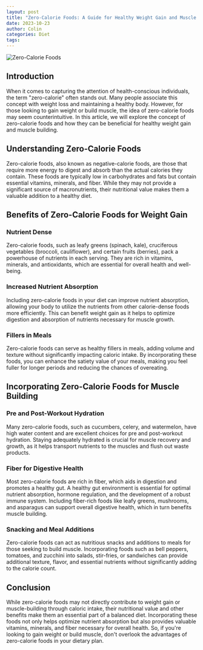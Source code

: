 ```yaml
---
layout: post
title: "Zero-Calorie Foods: A Guide for Healthy Weight Gain and Muscle Building"
date: 2023-10-23
author: Colin
categories: Diet
tags: 
---
```


![Zero-Calorie Foods](https://source.unsplash.com/1600x900/?healthy,eating)

## Introduction
When it comes to capturing the attention of health-conscious individuals, the term "zero-calorie" often stands out. Many people associate this concept with weight loss and maintaining a healthy body. However, for those looking to gain weight or build muscle, the idea of zero-calorie foods may seem counterintuitive. In this article, we will explore the concept of zero-calorie foods and how they can be beneficial for healthy weight gain and muscle building.

## Understanding Zero-Calorie Foods
Zero-calorie foods, also known as negative-calorie foods, are those that require more energy to digest and absorb than the actual calories they contain. These foods are typically low in carbohydrates and fats but contain essential vitamins, minerals, and fiber. While they may not provide a significant source of macronutrients, their nutritional value makes them a valuable addition to a healthy diet.

## Benefits of Zero-Calorie Foods for Weight Gain
### Nutrient Dense
Zero-calorie foods, such as leafy greens (spinach, kale), cruciferous vegetables (broccoli, cauliflower), and certain fruits (berries), pack a powerhouse of nutrients in each serving. They are rich in vitamins, minerals, and antioxidants, which are essential for overall health and well-being.

### Increased Nutrient Absorption
Including zero-calorie foods in your diet can improve nutrient absorption, allowing your body to utilize the nutrients from other calorie-dense foods more efficiently. This can benefit weight gain as it helps to optimize digestion and absorption of nutrients necessary for muscle growth.

### Fillers in Meals
Zero-calorie foods can serve as healthy fillers in meals, adding volume and texture without significantly impacting caloric intake. By incorporating these foods, you can enhance the satiety value of your meals, making you feel fuller for longer periods and reducing the chances of overeating.

## Incorporating Zero-Calorie Foods for Muscle Building
### Pre and Post-Workout Hydration
Many zero-calorie foods, such as cucumbers, celery, and watermelon, have high water content and are excellent choices for pre and post-workout hydration. Staying adequately hydrated is crucial for muscle recovery and growth, as it helps transport nutrients to the muscles and flush out waste products.

### Fiber for Digestive Health
Most zero-calorie foods are rich in fiber, which aids in digestion and promotes a healthy gut. A healthy gut environment is essential for optimal nutrient absorption, hormone regulation, and the development of a robust immune system. Including fiber-rich foods like leafy greens, mushrooms, and asparagus can support overall digestive health, which in turn benefits muscle building.

### Snacking and Meal Additions
Zero-calorie foods can act as nutritious snacks and additions to meals for those seeking to build muscle. Incorporating foods such as bell peppers, tomatoes, and zucchini into salads, stir-fries, or sandwiches can provide additional texture, flavor, and essential nutrients without significantly adding to the calorie count.

## Conclusion
While zero-calorie foods may not directly contribute to weight gain or muscle-building through caloric intake, their nutritional value and other benefits make them an essential part of a balanced diet. Incorporating these foods not only helps optimize nutrient absorption but also provides valuable vitamins, minerals, and fiber necessary for overall health. So, if you're looking to gain weight or build muscle, don't overlook the advantages of zero-calorie foods in your dietary plan.
